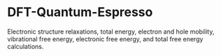 # DFT-Quantum-Espresso
Electronic structure relaxations, total energy, electron and hole mobility, vibrational free energy, electronic free energy, and total free energy calculations.
